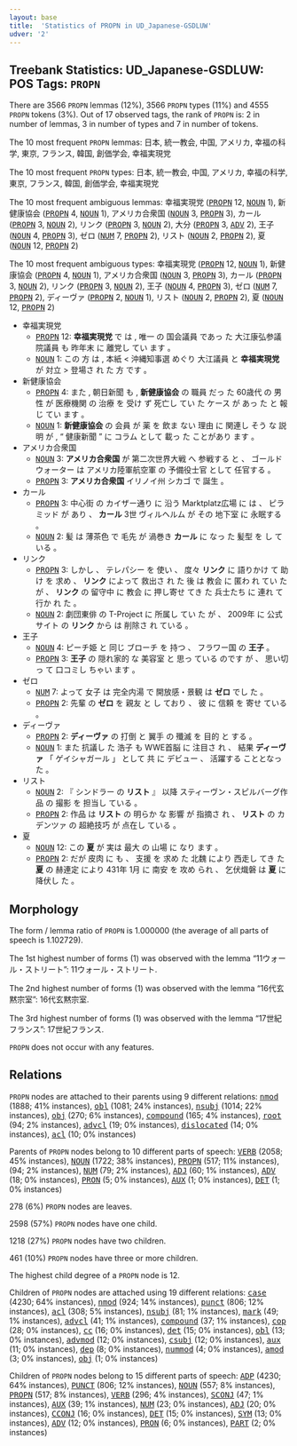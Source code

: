 ```yaml
---
layout: base
title:  'Statistics of PROPN in UD_Japanese-GSDLUW'
udver: '2'
---
```


## Treebank Statistics: UD_Japanese-GSDLUW: POS Tags: `PROPN`

There are 3566 `PROPN` lemmas (12%), 3566 `PROPN` types (11%) and 4555 `PROPN` tokens (3%).
Out of 17 observed tags, the rank of `PROPN` is: 2 in number of lemmas, 3 in number of types and 7 in number of tokens.

The 10 most frequent `PROPN` lemmas: 日本, 統一教会, 中国, アメリカ, 幸福の科学, 東京, フランス, 韓国, 創価学会, 幸福実現党

The 10 most frequent `PROPN` types:  日本, 統一教会, 中国, アメリカ, 幸福の科学, 東京, フランス, 韓国, 創価学会, 幸福実現党

The 10 most frequent ambiguous lemmas: 幸福実現党 (<tt><a href="ja_gsdluw-pos-PROPN.html">PROPN</a></tt> 12, <tt><a href="ja_gsdluw-pos-NOUN.html">NOUN</a></tt> 1), 新健康協会 (<tt><a href="ja_gsdluw-pos-PROPN.html">PROPN</a></tt> 4, <tt><a href="ja_gsdluw-pos-NOUN.html">NOUN</a></tt> 1), アメリカ合衆国 (<tt><a href="ja_gsdluw-pos-NOUN.html">NOUN</a></tt> 3, <tt><a href="ja_gsdluw-pos-PROPN.html">PROPN</a></tt> 3), カール (<tt><a href="ja_gsdluw-pos-PROPN.html">PROPN</a></tt> 3, <tt><a href="ja_gsdluw-pos-NOUN.html">NOUN</a></tt> 2), リンク (<tt><a href="ja_gsdluw-pos-PROPN.html">PROPN</a></tt> 3, <tt><a href="ja_gsdluw-pos-NOUN.html">NOUN</a></tt> 2), 大分 (<tt><a href="ja_gsdluw-pos-PROPN.html">PROPN</a></tt> 3, <tt><a href="ja_gsdluw-pos-ADV.html">ADV</a></tt> 2), 王子 (<tt><a href="ja_gsdluw-pos-NOUN.html">NOUN</a></tt> 4, <tt><a href="ja_gsdluw-pos-PROPN.html">PROPN</a></tt> 3), ゼロ (<tt><a href="ja_gsdluw-pos-NUM.html">NUM</a></tt> 7, <tt><a href="ja_gsdluw-pos-PROPN.html">PROPN</a></tt> 2), リスト (<tt><a href="ja_gsdluw-pos-NOUN.html">NOUN</a></tt> 2, <tt><a href="ja_gsdluw-pos-PROPN.html">PROPN</a></tt> 2), 夏 (<tt><a href="ja_gsdluw-pos-NOUN.html">NOUN</a></tt> 12, <tt><a href="ja_gsdluw-pos-PROPN.html">PROPN</a></tt> 2)

The 10 most frequent ambiguous types:  幸福実現党 (<tt><a href="ja_gsdluw-pos-PROPN.html">PROPN</a></tt> 12, <tt><a href="ja_gsdluw-pos-NOUN.html">NOUN</a></tt> 1), 新健康協会 (<tt><a href="ja_gsdluw-pos-PROPN.html">PROPN</a></tt> 4, <tt><a href="ja_gsdluw-pos-NOUN.html">NOUN</a></tt> 1), アメリカ合衆国 (<tt><a href="ja_gsdluw-pos-NOUN.html">NOUN</a></tt> 3, <tt><a href="ja_gsdluw-pos-PROPN.html">PROPN</a></tt> 3), カール (<tt><a href="ja_gsdluw-pos-PROPN.html">PROPN</a></tt> 3, <tt><a href="ja_gsdluw-pos-NOUN.html">NOUN</a></tt> 2), リンク (<tt><a href="ja_gsdluw-pos-PROPN.html">PROPN</a></tt> 3, <tt><a href="ja_gsdluw-pos-NOUN.html">NOUN</a></tt> 2), 王子 (<tt><a href="ja_gsdluw-pos-NOUN.html">NOUN</a></tt> 4, <tt><a href="ja_gsdluw-pos-PROPN.html">PROPN</a></tt> 3), ゼロ (<tt><a href="ja_gsdluw-pos-NUM.html">NUM</a></tt> 7, <tt><a href="ja_gsdluw-pos-PROPN.html">PROPN</a></tt> 2), ディーヴァ (<tt><a href="ja_gsdluw-pos-PROPN.html">PROPN</a></tt> 2, <tt><a href="ja_gsdluw-pos-NOUN.html">NOUN</a></tt> 1), リスト (<tt><a href="ja_gsdluw-pos-NOUN.html">NOUN</a></tt> 2, <tt><a href="ja_gsdluw-pos-PROPN.html">PROPN</a></tt> 2), 夏 (<tt><a href="ja_gsdluw-pos-NOUN.html">NOUN</a></tt> 12, <tt><a href="ja_gsdluw-pos-PROPN.html">PROPN</a></tt> 2)


* 幸福実現党
  * <tt><a href="ja_gsdluw-pos-PROPN.html">PROPN</a></tt> 12: <b>幸福実現党</b> で は , 唯一 の 国会議員 であっ た 大江康弘参議院議員 も 昨年末 に 離党し てい ます 。
  * <tt><a href="ja_gsdluw-pos-NOUN.html">NOUN</a></tt> 1: この 方 は , 本紙 < 沖縄知事選 めぐり 大江議員 と <b>幸福実現党</b> が 対立 > 登場さ れ た 方 です 。
* 新健康協会
  * <tt><a href="ja_gsdluw-pos-PROPN.html">PROPN</a></tt> 4: また , 朝日新聞 も , <b>新健康協会</b> の 職員 だっ た 60歳代 の 男性 が 医療機関 の 治療 を 受け ず 死亡し てい た ケース が あっ た と 報じ てい ます 。
  * <tt><a href="ja_gsdluw-pos-NOUN.html">NOUN</a></tt> 1: <b>新健康協会</b> の 会員 が 薬 を 飲ま ない 理由 に 関連し そう な 説明 が , “ 健康新聞 ” に コラム として 載っ た ことがあり ます 。
* アメリカ合衆国
  * <tt><a href="ja_gsdluw-pos-NOUN.html">NOUN</a></tt> 3: <b>アメリカ合衆国</b> が 第二次世界大戦 へ 参戦する と 、 ゴールドウォーター は アメリカ陸軍航空軍 の 予備役士官 として 任官する 。
  * <tt><a href="ja_gsdluw-pos-PROPN.html">PROPN</a></tt> 3: <b>アメリカ合衆国</b> イリノイ州 シカゴ で 誕生 。
* カール
  * <tt><a href="ja_gsdluw-pos-PROPN.html">PROPN</a></tt> 3: 中心街 の カイザー通り に 沿う Marktplatz広場 に は 、 ピラミッド が あり 、 <b>カール</b> 3世 ヴィルヘルム が その 地下室 に 永眠する 。
  * <tt><a href="ja_gsdluw-pos-NOUN.html">NOUN</a></tt> 2: 髪 は 薄茶色 で 毛先 が 渦巻き <b>カール</b> に なっ た 髪型 を し ている 。
* リンク
  * <tt><a href="ja_gsdluw-pos-PROPN.html">PROPN</a></tt> 3: しかし 、 テレパシー を 使い 、 度々 <b>リンク</b> に 語りかけ て 助け を 求め 、 <b>リンク</b> によって 救出さ れ た 後 は 教会 に 匿わ れ てい た が 、 <b>リンク</b> の 留守中 に 教会 に 押し寄せ てき た 兵士たち に 連れ て 行か れ た 。
  * <tt><a href="ja_gsdluw-pos-NOUN.html">NOUN</a></tt> 2: 劇団東俳 の T-Project に 所属し てい た が 、 2009年 に 公式サイト の <b>リンク</b> から は 削除さ れ ている 。
* 王子
  * <tt><a href="ja_gsdluw-pos-NOUN.html">NOUN</a></tt> 4: ピーチ姫 と 同じ ブローチ を 持つ 、 フラワー国 の <b>王子</b> 。
  * <tt><a href="ja_gsdluw-pos-PROPN.html">PROPN</a></tt> 3: <b>王子</b> の 隠れ家的 な 美容室 と 思っ ている のです が 、 思い切っ て 口コミし ちゃい ます 。
* ゼロ
  * <tt><a href="ja_gsdluw-pos-NUM.html">NUM</a></tt> 7: よって 女子 は 完全内湯 で 開放感・景観 は <b>ゼロ</b> でし た 。
  * <tt><a href="ja_gsdluw-pos-PROPN.html">PROPN</a></tt> 2: 先輩 の <b>ゼロ</b> を 親友 と し ており 、 彼 に 信頼 を 寄せ ている 。
* ディーヴァ
  * <tt><a href="ja_gsdluw-pos-PROPN.html">PROPN</a></tt> 2: <b>ディーヴァ</b> の 打倒 と 翼手 の 殲滅 を 目的 と する 。
  * <tt><a href="ja_gsdluw-pos-NOUN.html">NOUN</a></tt> 1: また 抗議し た 浩子 も WWE首脳 に 注目さ れ 、 結果 <b>ディーヴァ</b> 「 ゲイシャガール 」 として 共 に デビュー 、 活躍する こととなっ た 。
* リスト
  * <tt><a href="ja_gsdluw-pos-NOUN.html">NOUN</a></tt> 2: 『 シンドラー の <b>リスト</b> 』 以降 スティーヴン・スピルバーグ作品 の 撮影 を 担当し ている 。
  * <tt><a href="ja_gsdluw-pos-PROPN.html">PROPN</a></tt> 2: 作品 は <b>リスト</b> の 明らか な 影響 が 指摘さ れ 、 <b>リスト</b> の カデンツァ の 超絶技巧 が 点在し ている 。
* 夏
  * <tt><a href="ja_gsdluw-pos-NOUN.html">NOUN</a></tt> 12: この <b>夏</b> が 実は 最大 の 山場 に なり ます 。
  * <tt><a href="ja_gsdluw-pos-PROPN.html">PROPN</a></tt> 2: だが 皮肉 に も 、 支援 を 求め た 北魏 により 西走し てき た <b>夏</b> の 赫連定 により 431年 1月 に 南安 を 攻め られ 、 乞伏熾磐 は <b>夏</b> に 降伏し た 。

## Morphology

The form / lemma ratio of `PROPN` is 1.000000 (the average of all parts of speech is 1.102729).

The 1st highest number of forms (1) was observed with the lemma “11ウォール・ストリート”: 11ウォール・ストリート.

The 2nd highest number of forms (1) was observed with the lemma “16代玄黙宗室”: 16代玄黙宗室.

The 3rd highest number of forms (1) was observed with the lemma “17世紀フランス”: 17世紀フランス.

`PROPN` does not occur with any features.


## Relations

`PROPN` nodes are attached to their parents using 9 different relations: <tt><a href="ja_gsdluw-dep-nmod.html">nmod</a></tt> (1888; 41% instances), <tt><a href="ja_gsdluw-dep-obl.html">obl</a></tt> (1081; 24% instances), <tt><a href="ja_gsdluw-dep-nsubj.html">nsubj</a></tt> (1014; 22% instances), <tt><a href="ja_gsdluw-dep-obj.html">obj</a></tt> (270; 6% instances), <tt><a href="ja_gsdluw-dep-compound.html">compound</a></tt> (165; 4% instances), <tt><a href="ja_gsdluw-dep-root.html">root</a></tt> (94; 2% instances), <tt><a href="ja_gsdluw-dep-advcl.html">advcl</a></tt> (19; 0% instances), <tt><a href="ja_gsdluw-dep-dislocated.html">dislocated</a></tt> (14; 0% instances), <tt><a href="ja_gsdluw-dep-acl.html">acl</a></tt> (10; 0% instances)

Parents of `PROPN` nodes belong to 10 different parts of speech: <tt><a href="ja_gsdluw-pos-VERB.html">VERB</a></tt> (2058; 45% instances), <tt><a href="ja_gsdluw-pos-NOUN.html">NOUN</a></tt> (1722; 38% instances), <tt><a href="ja_gsdluw-pos-PROPN.html">PROPN</a></tt> (517; 11% instances),  (94; 2% instances), <tt><a href="ja_gsdluw-pos-NUM.html">NUM</a></tt> (79; 2% instances), <tt><a href="ja_gsdluw-pos-ADJ.html">ADJ</a></tt> (60; 1% instances), <tt><a href="ja_gsdluw-pos-ADV.html">ADV</a></tt> (18; 0% instances), <tt><a href="ja_gsdluw-pos-PRON.html">PRON</a></tt> (5; 0% instances), <tt><a href="ja_gsdluw-pos-AUX.html">AUX</a></tt> (1; 0% instances), <tt><a href="ja_gsdluw-pos-DET.html">DET</a></tt> (1; 0% instances)

278 (6%) `PROPN` nodes are leaves.

2598 (57%) `PROPN` nodes have one child.

1218 (27%) `PROPN` nodes have two children.

461 (10%) `PROPN` nodes have three or more children.

The highest child degree of a `PROPN` node is 12.

Children of `PROPN` nodes are attached using 19 different relations: <tt><a href="ja_gsdluw-dep-case.html">case</a></tt> (4230; 64% instances), <tt><a href="ja_gsdluw-dep-nmod.html">nmod</a></tt> (924; 14% instances), <tt><a href="ja_gsdluw-dep-punct.html">punct</a></tt> (806; 12% instances), <tt><a href="ja_gsdluw-dep-acl.html">acl</a></tt> (308; 5% instances), <tt><a href="ja_gsdluw-dep-nsubj.html">nsubj</a></tt> (81; 1% instances), <tt><a href="ja_gsdluw-dep-mark.html">mark</a></tt> (49; 1% instances), <tt><a href="ja_gsdluw-dep-advcl.html">advcl</a></tt> (41; 1% instances), <tt><a href="ja_gsdluw-dep-compound.html">compound</a></tt> (37; 1% instances), <tt><a href="ja_gsdluw-dep-cop.html">cop</a></tt> (28; 0% instances), <tt><a href="ja_gsdluw-dep-cc.html">cc</a></tt> (16; 0% instances), <tt><a href="ja_gsdluw-dep-det.html">det</a></tt> (15; 0% instances), <tt><a href="ja_gsdluw-dep-obl.html">obl</a></tt> (13; 0% instances), <tt><a href="ja_gsdluw-dep-advmod.html">advmod</a></tt> (12; 0% instances), <tt><a href="ja_gsdluw-dep-csubj.html">csubj</a></tt> (12; 0% instances), <tt><a href="ja_gsdluw-dep-aux.html">aux</a></tt> (11; 0% instances), <tt><a href="ja_gsdluw-dep-dep.html">dep</a></tt> (8; 0% instances), <tt><a href="ja_gsdluw-dep-nummod.html">nummod</a></tt> (4; 0% instances), <tt><a href="ja_gsdluw-dep-amod.html">amod</a></tt> (3; 0% instances), <tt><a href="ja_gsdluw-dep-obj.html">obj</a></tt> (1; 0% instances)

Children of `PROPN` nodes belong to 15 different parts of speech: <tt><a href="ja_gsdluw-pos-ADP.html">ADP</a></tt> (4230; 64% instances), <tt><a href="ja_gsdluw-pos-PUNCT.html">PUNCT</a></tt> (806; 12% instances), <tt><a href="ja_gsdluw-pos-NOUN.html">NOUN</a></tt> (557; 8% instances), <tt><a href="ja_gsdluw-pos-PROPN.html">PROPN</a></tt> (517; 8% instances), <tt><a href="ja_gsdluw-pos-VERB.html">VERB</a></tt> (296; 4% instances), <tt><a href="ja_gsdluw-pos-SCONJ.html">SCONJ</a></tt> (47; 1% instances), <tt><a href="ja_gsdluw-pos-AUX.html">AUX</a></tt> (39; 1% instances), <tt><a href="ja_gsdluw-pos-NUM.html">NUM</a></tt> (23; 0% instances), <tt><a href="ja_gsdluw-pos-ADJ.html">ADJ</a></tt> (20; 0% instances), <tt><a href="ja_gsdluw-pos-CCONJ.html">CCONJ</a></tt> (16; 0% instances), <tt><a href="ja_gsdluw-pos-DET.html">DET</a></tt> (15; 0% instances), <tt><a href="ja_gsdluw-pos-SYM.html">SYM</a></tt> (13; 0% instances), <tt><a href="ja_gsdluw-pos-ADV.html">ADV</a></tt> (12; 0% instances), <tt><a href="ja_gsdluw-pos-PRON.html">PRON</a></tt> (6; 0% instances), <tt><a href="ja_gsdluw-pos-PART.html">PART</a></tt> (2; 0% instances)

